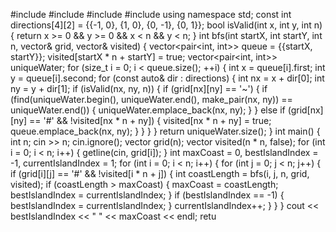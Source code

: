 #include <iostream>
#include <string>
#include <vector>
#include <algorithm>
using namespace std;
const int directions[4][2] = {{-1, 0}, {1, 0}, {0, -1}, {0, 1}};
bool isValid(int x, int y, int n) {
 return x >= 0 && y >= 0 && x < n && y < n;
}
int bfs(int startX, int startY, int n, vector<string>& grid, vector<bool>& visited) {
 vector<pair<int, int>> queue = {{startX, startY}};
 visited[startX * n + startY] = true;
 vector<pair<int, int>> uniqueWater;
 for (size_t i = 0; i < queue.size(); ++i) {
 int x = queue[i].first;
 int y = queue[i].second;
 for (const auto& dir : directions) {
 int nx = x + dir[0];
 int ny = y + dir[1];
 if (isValid(nx, ny, n)) {
 if (grid[nx][ny] == '~') {
 if (find(uniqueWater.begin(), uniqueWater.end(), make_pair(nx,
ny)) == uniqueWater.end()) {
 uniqueWater.emplace_back(nx, ny);
 }
 } else if (grid[nx][ny] == '#' && !visited[nx * n + ny]) {
 visited[nx * n + ny] = true;
 queue.emplace_back(nx, ny);
 }
 }
 }
 }
 return uniqueWater.size();
}
int main() {
 int n;
 cin >> n;
 cin.ignore();
 vector<string> grid(n);
 vector<bool> visited(n * n, false);
 for (int i = 0; i < n; i++) {
 getline(cin, grid[i]);
 }
 int maxCoast = 0, bestIslandIndex = -1, currentIslandIndex = 1;
 for (int i = 0; i < n; i++) {
 for (int j = 0; j < n; j++) {
 if (grid[i][j] == '#' && !visited[i * n + j]) {
 int coastLength = bfs(i, j, n, grid, visited);
 if (coastLength > maxCoast) {
 maxCoast = coastLength;
 bestIslandIndex = currentIslandIndex;
 }
 if (bestIslandIndex == -1) {
 bestIslandIndex = currentIslandIndex;
 }
 currentIslandIndex++;
 }
 }
 }
 cout << bestIslandIndex << " " << maxCoast << endl;
 retu